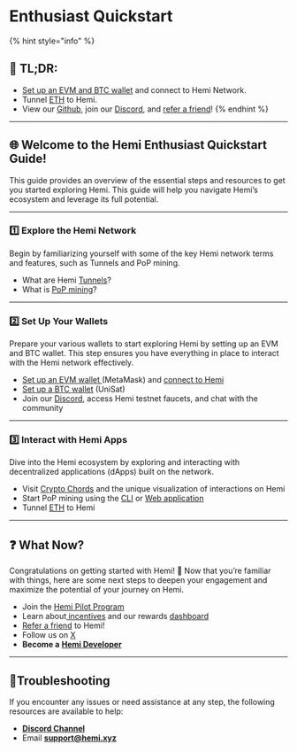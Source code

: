 # Enthusiast Quickstart

{% hint style="info" %}
## 📜 **TL;DR:**

* [Set up an EVM and BTC wallet](../../foundational-topics/wallet-support.md) and connect to Hemi Network.
* Tunnel [ETH](../../how-to-tutorials/tutorials/tunnel-eth-to-hemi.md) to Hemi.
* View our [Github](https://github.com/hemilabs), join our [Discord](https://discord.gg/hemixyz), and [refer a friend](https://points.absinthe.network/hemi/start)!
{% endhint %}

***

## 🌐 **Welcome to the Hemi Enthusiast Quickstart Guide!**&#x20;

This guide provides an overview of the essential steps and resources to get you started exploring Hemi. This guide will help you navigate Hemi’s ecosystem and leverage its full potential.

***

### 1️⃣ Explore the Hemi Network

Begin by familiarizing yourself with some of the key Hemi network terms and features, such as Tunnels and PoP mining.

* What are Hemi [Tunnels](../../foundational-topics/the-architecture/tunneling/)?
* What is [PoP mining](../../foundational-topics/the-architecture/proof-of-proof/pop-mining.md)?

***

### 2️⃣ Set Up Your Wallets

Prepare your various wallets to start exploring Hemi by setting up an EVM and BTC wallet. This step ensures you have everything in place to interact with the Hemi network effectively.

* [Set up an EVM wallet ](../../how-to-tutorials/tutorials/metamask-wallet-setup.md)(MetaMask) and [connect to Hemi](../network-details.md)
* [Set up a BTC wallet](../../how-to-tutorials/tutorials/btc-wallet-setup/) (UniSat)
* Join our [Discord](https://discord.gg/hemixyz), access Hemi testnet faucets, and chat with the community

***

### 3️⃣ Interact with Hemi Apps

Dive into the Hemi ecosystem by exploring and interacting with decentralized applications (dApps) built on the network.&#x20;

* Visit [Crypto Chords](https://cryptochords.hemi.xyz) and the unique visualization of interactions on Hemi
* Start PoP mining using the [CLI](../../how-to-tutorials/tutorials/setup-part-1.md) or [Web application](../../how-to-tutorials/tutorials/web-based-pop-miner.md)
* Tunnel [ETH](../../how-to-tutorials/tutorials/tunnel-eth-to-hemi.md) to Hemi

***

## ❓ What Now?

Congratulations on getting started with Hemi! 🎉 Now that you’re familiar with things, here are some next steps to deepen your engagement and maximize the potential of your journey on Hemi.

* Join the [Hemi Pilot Program](../../incentives/hemi-pilot-program.md)
* Learn about[ incentives](../../incentives/incentives.md) and our rewards [dashboard](https://points.absinthe.network/hemi/start)
* [Refer a friend](https://points.absinthe.network/hemi/start) to Hemi!
* Follow us on [X](https://x.com/hemi\_xyz)
* **Become a** [**Hemi Developer**](developers.md)

***

## 📐Troubleshooting

If you encounter any issues or need assistance at any step, the following resources are available to help:

* [**Discord Channel**](https://discord.com/channels/1202677849887080508/1217860733820469298)
* Email [**support@hemi.xyz**](mailto:support@hemi.xyz)

